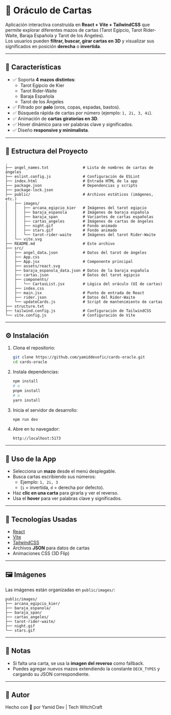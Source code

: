 # 🔮 Oráculo de Cartas  

Aplicación interactiva construida en **React + Vite + TailwindCSS** que permite explorar diferentes mazos de cartas (Tarot Egipcio, Tarot Rider-Waite, Baraja Española y Tarot de los Ángeles).  
Los usuarios pueden **filtrar, buscar, girar cartas en 3D** y visualizar sus significados en posición **derecha** o **invertida**.

---

## 🚀 Características

- ✅ Soporta **4 mazos distintos**:
  - Tarot Egipcio de Kier  
  - Tarot Rider-Waite  
  - Baraja Española  
  - Tarot de los Ángeles  
- ✅ Filtrado por **palo** (oros, copas, espadas, bastos).  
- ✅ Búsqueda rápida de cartas por número (ejemplo: `1, 2i, 3, 4i`).  
- ✅ Animación de **cartas giratorias en 3D**.  
- ✅ Hover dinámico para ver palabras clave y significados.  
- ✅ Diseño **responsive y minimalista**.  

---

## 📂 Estructura del Proyecto

```plaintext
.
├── angel_names.txt               # Lista de nombres de cartas de ángeles
├── eslint.config.js              # Configuración de ESLint
├── index.html                    # Entrada HTML de la app
├── package.json                  # Dependencias y scripts
├── package-lock.json
├── public/                       # Archivos estáticos (imágenes, etc.)
│   ├── images/
│   │   ├── arcana_egipcio_kier   # Imágenes del tarot egipcio
│   │   ├── baraja_espanola       # Imágenes de baraja española
│   │   ├── baraja_span           # Variantes de cartas españolas
│   │   ├── cartas_angeles        # Imágenes de cartas de ángeles
│   │   ├── night.gif             # Fondo animado
│   │   ├── stars.gif             # Fondo animado
│   │   └── tarot-rider-waite     # Imágenes del tarot Rider-Waite
│   └── vite.svg
├── README.md                     # Este archivo
├── src/
│   ├── angel_data.json           # Datos del tarot de ángeles
│   ├── App.css
│   ├── App.jsx                   # Componente principal
│   ├── assets/react.svg
│   ├── baraja_espanola_data.json # Datos de la baraja española
│   ├── cartas.json               # Datos del tarot egipcio
│   ├── components/
│   │   └── CartasList.jsx        # Lógica del oráculo (UI de cartas)
│   ├── index.css
│   ├── main.jsx                  # Punto de entrada de React
│   ├── rider.json                # Datos del Rider-Waite
│   └── updateCards.js            # Script de mantenimiento de cartas
├── structure.txt
├── tailwind.config.js            # Configuración de TailwindCSS
└── vite.config.js                # Configuración de Vite
```

---

## ⚙️ Instalación

1. Clona el repositorio:  
   ```bash
   git clone https://github.com/yamiddevofic/cards-oracle.git
   cd cards-oracle
   ```

2. Instala dependencias:  
   ```bash
   npm install
   # o
   pnpm install
   # o
   yarn install
   ```

3. Inicia el servidor de desarrollo:  
   ```bash
   npm run dev
   ```

4. Abre en tu navegador:  
   ```
   http://localhost:5173
   ```

---

## 🎴 Uso de la App

- Selecciona un **mazo** desde el menú desplegable.  
- Busca cartas escribiendo sus números:  
  - Ejemplo: `1, 2i, 3`  
  - (`i` = invertida, `d` = derecha por defecto).  
- Haz **clic en una carta** para girarla y ver el reverso.  
- Usa el **hover** para ver palabras clave y significados.  

---

## 🎨 Tecnologías Usadas

- [React](https://reactjs.org/)  
- [Vite](https://vitejs.dev/)  
- [TailwindCSS](https://tailwindcss.com/)  
- Archivos **JSON** para datos de cartas  
- Animaciones CSS (3D Flip)  

---

## 🖼️ Imágenes

Las imágenes están organizadas en `public/images/`:

```plaintext
public/images/
├── arcana_egipcio_kier/
├── baraja_espanola/
├── baraja_span/
├── cartas_angeles/
├── tarot-rider-waite/
├── night.gif
└── stars.gif
```

---

## 📖 Notas

- Si falta una carta, se usa la **imagen del reverso** como fallback.  
- Puedes agregar nuevos mazos extendiendo la constante `DECK_TYPES` y cargando su JSON correspondiente.  

---

## 🧙 Autor

Hecho con 💜 por Yamid Dev | Tech WitchCraft 
